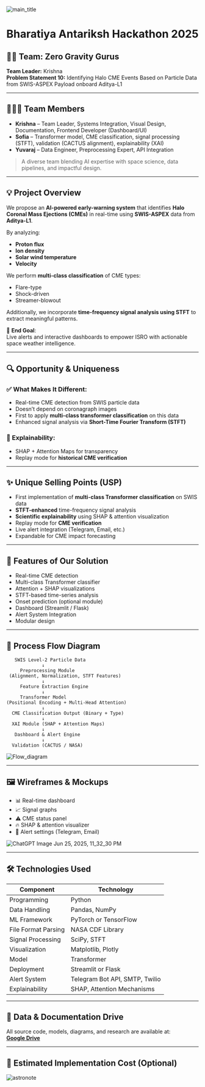 
![main_title](https://github.com/user-attachments/assets/53952526-cbb8-44a7-9c4a-03cc2eec35ec)

# Bharatiya Antariksh Hackathon 2025

## 👨‍🚀 Team: Zero Gravity Gurus  
**Team Leader:** Krishna  
**Problem Statement 10:** Identifying Halo CME Events Based on Particle Data from SWIS-ASPEX Payload onboard Aditya-L1

---

## 🧑‍🤝‍🧑 Team Members

- **Krishna** – Team Leader, Systems Integration, Visual Design, Documentation, Frontend Developer (Dashboard/UI)  
- **Sofia** – Transformer model, CME classification, signal processing (STFT), validation (CACTUS alignment), explainability (XAI)  
- **Yuvaraj** – Data Engineer, Preprocessing Expert, API Integration  

> A diverse team blending AI expertise with space science, data pipelines, and impactful design.

---

## 💡 Project Overview

We propose an **AI-powered early-warning system** that identifies **Halo Coronal Mass Ejections (CMEs)** in real-time using **SWIS-ASPEX** data from **Aditya-L1**.

By analyzing:
- **Proton flux**
- **Ion density**
- **Solar wind temperature**
- **Velocity**

We perform **multi-class classification** of CME types:
- Flare-type
- Shock-driven
- Streamer-blowout

Additionally, we incorporate **time-frequency signal analysis using STFT** to extract meaningful patterns.

🎯 **End Goal**:  
Live alerts and interactive dashboards to empower ISRO with actionable space weather intelligence.

---

## 🔍 Opportunity & Uniqueness

### ✅ What Makes It Different:
- Real-time CME detection from SWIS particle data
- Doesn’t depend on coronagraph images
- First to apply **multi-class transformer classification** on this data
- Enhanced signal analysis via **Short-Time Fourier Transform (STFT)**

### 🧠 Explainability:
- SHAP + Attention Maps for transparency
- Replay mode for **historical CME verification**

---

## ✨ Unique Selling Points (USP)

- First implementation of **multi-class Transformer classification** on SWIS data
- **STFT-enhanced** time-frequency signal analysis
- **Scientific explainability** using SHAP & attention visualization
- Replay mode for **CME verification**
- Live alert integration (Telegram, Email, etc.)
- Expandable for CME impact forecasting

---

## 🧰 Features of Our Solution

- Real-time CME detection
- Multi-class Transformer classifier
- Attention + SHAP visualizations
- STFT-based time-series analysis
- Onset prediction (optional module)
- Dashboard (Streamlit / Flask)
- Alert System Integration
- Modular design

---

## 🔁 Process Flow Diagram

```
   SWIS Level-2 Particle Data
             ↓
     Preprocessing Module
 (Alignment, Normalization, STFT Features)
             ↓
     Feature Extraction Engine
             ↓
     Transformer Model
(Positional Encoding + Multi-Head Attention)
             ↓
  CME Classification Output (Binary + Type)
             ↓
  XAI Module (SHAP + Attention Maps)
             ↓
   Dashboard & Alert Engine
             ↓
  Validation (CACTUS / NASA)
```
![Flow_diagram](https://github.com/user-attachments/assets/871c7c57-a8ea-49a4-b3e1-a97ff3d8192c)



---

## 🖼️ Wireframes & Mockups

- 📊 Real-time dashboard
- 📈 Signal graphs
- ⚠️ CME status panel
- 🔥 SHAP & attention visualizer
- 🔔 Alert settings (Telegram, Email)

![ChatGPT Image Jun 25, 2025, 11_32_30 PM](https://github.com/user-attachments/assets/84720066-dfea-4bd8-b8df-05f2c684889e)


---

## 🛠️ Technologies Used

| Component             | Technology                         |
|----------------------|------------------------------------|
| Programming          | Python                             |
| Data Handling        | Pandas, NumPy                      |
| ML Framework         | PyTorch or TensorFlow              |
| File Format Parsing  | NASA CDF Library                   |
| Signal Processing    | SciPy, STFT                        |
| Visualization        | Matplotlib, Plotly                 |
| Model                | Transformer                        |
| Deployment           | Streamlit or Flask                 |
| Alert System         | Telegram Bot API, SMTP, Twilio     |
| Explainability       | SHAP, Attention Mechanisms         |

---

## 📂 Data & Documentation Drive

All source code, models, diagrams, and research are available at:  
**[Google Drive](https://drive.google.com/drive/folders/1fy_ogaIfN6eL3vpw98z5CkRewGwquCxY?usp=drive_link)**

---

## 💸 Estimated Implementation Cost (Optional)

![astronote](https://github.com/user-attachments/assets/cbd57960-f1ea-4a7c-ae77-92c3d75acb02)
